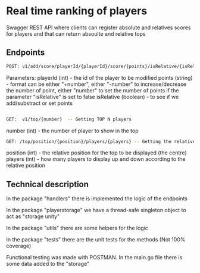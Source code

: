 # Real time ranking of players

Swagger REST API where clients can register absolute and relatives scores for players and that can return absoulte and relative tops


## Endpoints

```bash
POST: v1/add/score/playerId/{playerId}/score/{points}/isRelative/{isRelative}  -- setting/modifing score of the players
```
Parameters:
playerId (int) - the id of the player to be modified
points (string) - format can be either "+number", either "-number" to increase/decrease the number of point, either "number" to set the number of points if the parameter "isRelative" is set to false
isRelative (boolean) - to see if we add/substract or set points

```bash

GET:  v1/top/{number}  -- Getting TOP N players
```
number (int) - the number of player to show in the top

```bash
GET: /top/position/{position}/players/{players} -- Getting the relative rankings
```
position (int) - the relative position for the top to be displayed (the centre)
players (int) - how many players to display up and down according to the relative position

## Technical description

In the package "handlers" there is implemented the logic of the endpoints

In the package "playerstorage" we have a thread-safe singleton object to act as "storage unity"

In the package "utils" there are some helpers for the logic

In the package "tests" there are the unit tests for the methods (Not 100% coverage)

Functional testing was made with POSTMAN. In the main.go file there is some data added to the "storage"



